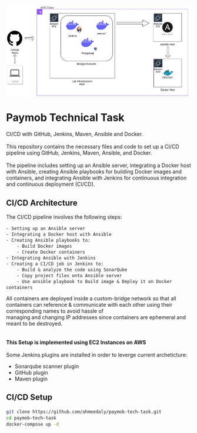 ![Lab Architecture](https://github.com/ahmeedaly/paymob-tech-task/blob/main/LabInfra.jpg?raw=true "Lab Architecture")

# Paymob Technical Task

CI/CD with GitHub, Jenkins, Maven, Ansible and Docker.\
\
This repository contains the necessary files and code to set up a CI/CD pipeline using GitHub, Jenkins, Maven, Ansible, and Docker.\
\
The pipeline includes setting up an Ansible server, integrating a Docker host with Ansible, creating Ansible playbooks for building Docker images and containers, and integrating Ansible with Jenkins for continuous integration and continuous deployment (CI/CD).


## CI/CD Architecture

The CI/CD pipeline involves the following steps:

    - Setting up an Ansible server
    - Integrating a Docker host with Ansible
    - Creating Ansible playbooks to:
        - Build Docker images
        - Create Docker containers
    - Integrating Ansible with Jenkins
    - Creating a CI/CD job in Jenkins to:
        - Build & analyze the code using SonarQube
        - Copy project files onto Ansible server
        - Use ansible playbook to Build image & Deploy it on Docker containers

All containers are deployed inside a custom-bridge network so that all containers can reference & communicate with each other using their corresponding names to avoid hassle of\
managing and changing IP addresses since containers are ephemeral and meant to be destroyed.\
\
\
**This Setup is implemented using EC2 Instances on AWS**
\
\
Some Jenkins plugins are installed in order to leverge current archeticture:
   - Sonarqube scanner plugin
   - GitHub plugin
   - Maven plugin





## CI/CD Setup

```bash
git clone https://github.com/ahmeedaly/paymob-tech-task.git
cd paymob-tech-task
docker-compose up -d


```
